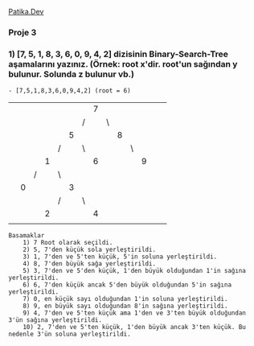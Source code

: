 [Patika.Dev](www.patika.dev)

### Proje 3
### 1) [7, 5, 1, 8, 3, 6, 0, 9, 4, 2] dizisinin Binary-Search-Tree aşamalarını yazınız. (Örnek: root x'dir. root'un sağından y bulunur. Solunda z bulunur vb.)
	- [7,5,1,8,3,6,0,9,4,2] (root = 6)




|             |  |  |  |  |  |  |     |  |  |  |  |   |   |
|--           |--|--|- |- |- |- |-    |- |- |- |- |-  |-  |
|             |  |  |  |  |  |  | 7   |  |  |  |  |   |   |
|             |  |  |  |  |  | /|     |\ |  |  |  |   |   |
|             |  |  |  |  | 5|  |     |  |8 |  |  |   |   |
|             |  |  |  | /|  |\ |     |  |  |\ |  |   |   |
|             |  |  | 1|  |  |  |6    |  |  |  |9 |   |   |
|             |  | /|  |\ |  |  |     |  |  |  |  |   |   |
|             | 0|  |  |  |3 |  |     |  |  |  |  |   |   |
|             |  |  |  | /|  |\ |     |  |  |  |  |   |   |
|             |  |  | 2|  |  |  |4    |  |  |  |  |   |   |
|             |  |  |  |  |  |  |     |  |  |  |  |   |   |

	Basamaklar
		1) 7 Root olarak seçildi.
		2) 5, 7'den küçük sola yerleştirildi.
		3) 1, 7'den ve 5'ten küçük, 5'in soluna yerleştirildi.
		4) 8, 7'den büyük sağa yerleştirildi.
		5) 3, 7'den ve 5'den küçük, 1'den büyük olduğundan 1'in sağına yerleştirildi.
		6) 6, 7'den küçük ancak 5'den büyük olduğundan 5'in sağına yerleştirildi.
		7) 0, en küçük sayı olduğundan 1'in soluna yerleştirildi.
		8) 9, en büyük sayı olduğundan 8'in sağına yerleştirildi.
		9) 4, 7'den ve 5'ten küçük ama 1'den ve 3'ten büyük olduğundan 3'ün sağına yerleştirildi.
		10) 2, 7'den ve 5'ten küçük, 1'den büyük ancak 3'ten küçük. Bu nedenle 3'ün soluna yerleştirildi.
